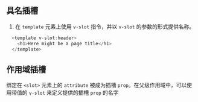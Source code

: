 ## 具名插槽

1. 在 `template` 元素上使用 `v-slot` 指令，并以 `v-slot` 的参数的形式提供名称。

```js
  <template v-slot:header>
    <h1>Here might be a page title</h1>
  </template>
```

## 作用域插槽

绑定在 `<slot>` 元素上的 `attribute` 被成为插槽 `prop`。在父级作用域中，可以使用带值的 `v-slot` 来定义提供的插槽 `prop` 的名字